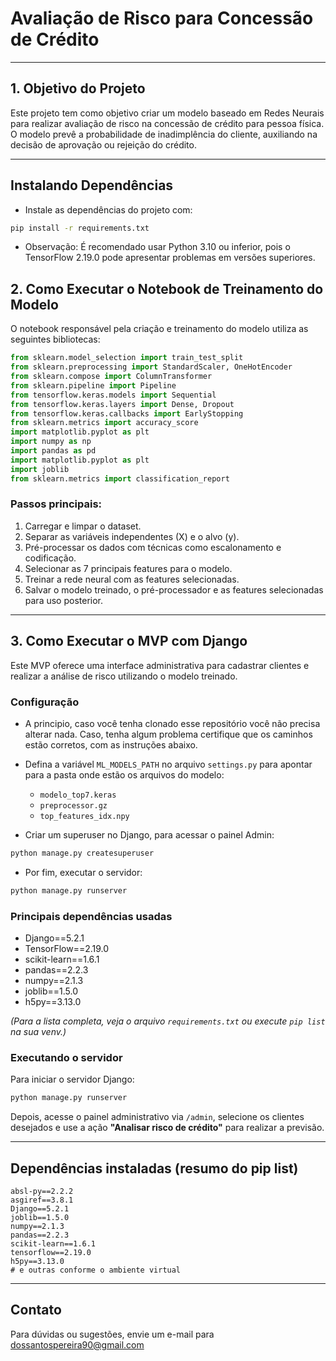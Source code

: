 # Avaliação de Risco para Concessão de Crédito

---

## 1. Objetivo do Projeto

Este projeto tem como objetivo criar um modelo baseado em Redes Neurais para realizar avaliação de risco na concessão de crédito para pessoa física. O modelo prevê a probabilidade de inadimplência do cliente, auxiliando na decisão de aprovação ou rejeição do crédito.

---

## Instalando Dependências

- Instale as dependências do projeto com:

```bash
pip install -r requirements.txt
```
- Observação: É recomendado usar Python 3.10 ou inferior, pois o TensorFlow 2.19.0 pode apresentar problemas em versões superiores.

## 2. Como Executar o Notebook de Treinamento do Modelo

O notebook responsável pela criação e treinamento do modelo utiliza as seguintes bibliotecas:

```python
from sklearn.model_selection import train_test_split
from sklearn.preprocessing import StandardScaler, OneHotEncoder
from sklearn.compose import ColumnTransformer
from sklearn.pipeline import Pipeline
from tensorflow.keras.models import Sequential
from tensorflow.keras.layers import Dense, Dropout
from tensorflow.keras.callbacks import EarlyStopping
from sklearn.metrics import accuracy_score
import matplotlib.pyplot as plt
import numpy as np
import pandas as pd
import matplotlib.pyplot as plt
import joblib
from sklearn.metrics import classification_report
```

### Passos principais:

1. Carregar e limpar o dataset.
2. Separar as variáveis independentes (X) e o alvo (y).
3. Pré-processar os dados com técnicas como escalonamento e codificação.
4. Selecionar as 7 principais features para o modelo.
5. Treinar a rede neural com as features selecionadas.
6. Salvar o modelo treinado, o pré-processador e as features selecionadas para uso posterior.

---

## 3. Como Executar o MVP com Django

Este MVP oferece uma interface administrativa para cadastrar clientes e realizar a análise de risco utilizando o modelo treinado.

### Configuração

- A principio, caso você tenha clonado esse repositório você não precisa alterar nada. Caso, tenha algum problema certifique que os caminhos estão corretos, com as instruções abaixo.

- Defina a variável `ML_MODELS_PATH` no arquivo `settings.py` para apontar para a pasta onde estão os arquivos do modelo:

  - `modelo_top7.keras`
  - `preprocessor.gz`
  - `top_features_idx.npy`

- Criar um superuser no Django, para acessar o painel Admin:
```bash
python manage.py createsuperuser
```
- Por fim, executar o servidor:
```bash
python manage.py runserver
```

### Principais dependências usadas

- Django==5.2.1
- TensorFlow==2.19.0
- scikit-learn==1.6.1
- pandas==2.2.3
- numpy==2.1.3
- joblib==1.5.0
- h5py==3.13.0

*(Para a lista completa, veja o arquivo `requirements.txt` ou execute `pip list` na sua venv.)*

### Executando o servidor

Para iniciar o servidor Django:

```bash
python manage.py runserver
```

Depois, acesse o painel administrativo via `/admin`, selecione os clientes desejados e use a ação **"Analisar risco de crédito"** para realizar a previsão.

---

## Dependências instaladas (resumo do pip list)

```
absl-py==2.2.2
asgiref==3.8.1
Django==5.2.1
joblib==1.5.0
numpy==2.1.3
pandas==2.2.3
scikit-learn==1.6.1
tensorflow==2.19.0
h5py==3.13.0
# e outras conforme o ambiente virtual
```

---

## Contato

Para dúvidas ou sugestões, envie um e-mail para [dossantospereira90@gmail.com](mailto:dossantospereira90@gmail.com)


